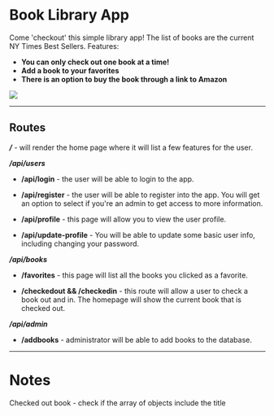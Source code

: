 # Book Library App
Come 'checkout' this simple library app! The list of books are the current NY Times Best Sellers.
Features:
* **You can only check out one book at a time!**
* **Add a book to your favorites**
* **There is an option to buy the book through a link to Amazon**

![](https://media.giphy.com/media/aN5kVBEd1YH5e/giphy.gif)

---
## Routes
***/*** - will render the home page where it will list a few features for the user.  

***/api/users***
* **/api/login** - the user will be able to login to the app. 

* **/api/register** -  the user will be able to register into the app. You will get an option to select if you're an admin to get access to more information.

* **/api/profile** -  this page will allow you to view the user profile.

* **/api/update-profile** -  You will be able to update some basic user info, including changing your password.  
  
***/api/books***
* **/favorites** -  this page will list all the books you clicked as a favorite.

* **/checkedout && /checkedin** -  this route will allow a user to check a book out and in. The homepage will show the current book that is checked out.

***/api/admin***
* **/addbooks** - administrator will be able to add books to the database.


---
# Notes
Checked out book - check if the array of objects include the title 